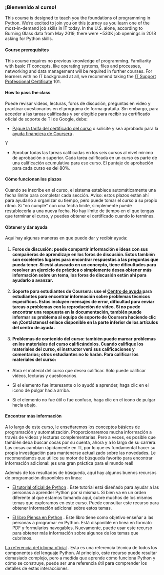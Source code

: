 
### ¡Bienvenido al curso!

This course is designed to teach you the foundations of programming in Python. We’re excited to join you on this journey as you learn one of the most-in-demand job skills in IT today. In the U.S. alone, according to Burning Glass data from May 2019, there were ~530K job openings in 2018 asking for Python skills.

#### Course prerequisites

This course requires no previous knowledge of programming. Familiarity with basic IT concepts, like operating systems, files and processes, networking and data management will be required in further courses. For learners with no IT background at all, we recommend taking the [IT Support Professional Certificate](https://www.coursera.org/specializations/google-it-support) 101.

#### How to pass the class

Puede revisar videos, lecturas, foros de discusión, preguntas en video y practicar cuestionarios en el programa de forma gratuita. Sin embargo, para acceder a las tareas calificadas y ser elegible para recibir su certificado oficial de soporte de TI de Google, debe:

* [Pague la tarifa del certificado del curso](https://www.coursera.support/s/article/209818963-Payments-on-Coursera?language=en_US) o solicite y sea aprobado para la [ayuda financiera de Coursera](https://www.coursera.support/s/article/209819033-Apply-for-Financial-Aid-or-a-Scholarship?language=en_US) .

Y

* Aprobar todas las tareas calificadas en los seis cursos al nivel mínimo de aprobación o superior. Cada tarea calificada en un curso es parte de una calificación acumulativa para ese curso. El puntaje de aprobación para cada curso es del 80%. 

#### Cómo funcionan los plazos
Cuando se inscribe en el curso, el sistema establece automáticamente una fecha límite para completar cada sección. Aviso: estos plazos están ahí para ayudarlo a organizar su tiempo, pero puede tomar el curso a su propio ritmo. Si "no cumple" con una fecha límite, simplemente puede restablecerla a una nueva fecha. No hay límite de tiempo en el que tengas que terminar el curso, y puedes obtener el certificado cuando lo termines.

#### Obtener y dar ayuda
Aquí hay algunas maneras en que puede dar y recibir ayuda: 

1. #### Foros de discusión: puede compartir información e ideas con sus compañeros de aprendizaje en los foros de discusión. Estos también son excelentes lugares para encontrar respuestas a las preguntas que pueda tener. Si está atascado en un concepto, tiene dificultades para resolver un ejercicio de práctica o simplemente desea obtener más información sobre un tema, los foros de discusión están ahí para ayudarlo a avanzar.

2. #### Soporte para estudiantes de Coursera: use el [Centro de ayuda](https://learner.coursera.help/hc/en-us) para estudiantes para encontrar información sobre problemas técnicos específicos. Estos incluyen mensajes de error, dificultad para enviar tareas o problemas con la reproducción de video. Si no puede encontrar una respuesta en la documentación, también puede informar su problema al equipo de soporte de Coursera haciendo clic en ¡Contáctenos! enlace disponible en la parte inferior de los artículos del centro de ayuda.

3. #### Problemas de contenido del curso: también puede marcar problemas en los materiales del curso calificándolos. Cuando califique los materiales del curso, el instructor verá sus calificaciones y comentarios; otros estudiantes no lo harán. Para calificar los materiales del curso:

* Abra el material del curso que desea calificar. Solo puede calificar videos, lecturas y cuestionarios.

* Si el elemento fue interesante o lo ayudó a aprender, haga clic en el icono de pulgar hacia arriba.

* Si el elemento no fue útil o fue confuso, haga clic en el icono de pulgar hacia abajo.

 #### Encontrar más información
A lo largo de este curso, le enseñaremos los conceptos básicos de programación y automatización. Proporcionaremos mucha información a través de videos y lecturas complementarias. Pero a veces, es posible que también deba buscar cosas por su cuenta, ahora y a lo largo de su carrera. Las cosas cambian rápidamente en TI, por lo que es fundamental hacer su propia investigación para mantenerse actualizado sobre las novedades. Le recomendamos que utilice su motor de búsqueda favorito para encontrar información adicional: ¡es una gran práctica para el mundo real!

Además de los resultados de búsqueda, aquí hay algunos buenos recursos de programación disponibles en línea:

* [El tutorial oficial de Python](https://docs.python.org/3/tutorial/index.html) . Este tutorial está diseñado para ayudar a las personas a aprender Python por sí mismas. Si bien va en un orden diferente al que estamos tomando aquí, cubre muchos de los mismos temas que exploramos en este curso. Puede consultar este recurso para obtener información adicional sobre estos temas.

* [El libro Piensa en Python](https://greenteapress.com/wp/think-python/) . Este libro tiene como objetivo enseñar a las personas a programar en Python. Está disponible en línea en formato PDF y formularios navegables. Nuevamente, puede usar este recurso para obtener más información sobre algunos de los temas que cubrimos.

[La referencia del idioma oficial](https://docs.python.org/3/reference/index.html) . Esta es una referencia técnica de todos los componentes del lenguaje Python. Al principio, este recurso puede resultar demasiado complejo, pero a medida que aprende cómo funciona Python y cómo se construye, puede ser una referencia útil para comprender los detalles de estas interacciones.
